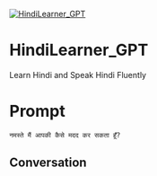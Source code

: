 
[![HindiLearner_GPT](https://flow-prompt-covers.s3.us-west-1.amazonaws.com/icon/Impressionist/i1.png)]()
# HindiLearner_GPT 
Learn Hindi and Speak Hindi Fluently

# Prompt

```
नमस्ते मैं आपकी कैसे मदद कर सकता हूँ?
```

## Conversation




